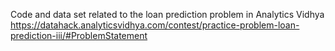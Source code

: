 Code and data set related to the loan prediction problem in Analytics Vidhya
https://datahack.analyticsvidhya.com/contest/practice-problem-loan-prediction-iii/#ProblemStatement
